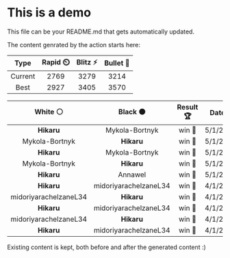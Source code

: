# This is a demo

This file can be your README.md that gets automatically updated.

The content genrated by the action starts here:

<!--START_SECTION:chessStats-->
<!-- Automatically generated with https://github.com/Balastrong/chess-stats-action -->

| Type | Rapid ⏲️ | Blitz ⚡ | Bullet 🔫 |
|:---:|:---:|:---:|:---:|
| Current | 2769 | 3279 | 3214 |
| Best | 2927 | 3405 | 3570 |

| White ⚪ | Black ⚫ | Result 🏆 | Date 📅 | Position 🗺️ | Type 🕕 |
|:---:|:---:|:---:|:---:|:---:|:---:|
| **Hikaru** | Mykola-Bortnyk | win 🥇 | 5/1/2025 | <a href="http://www.ee.unb.ca/cgi-bin/tervo/fen.pl?select=8/8/8/8/4K3/5R2/6k1/8 b - -">Link</a> | Blitz |
| Mykola-Bortnyk | **Hikaru** | win 🥇 | 5/1/2025 | <a href="http://www.ee.unb.ca/cgi-bin/tervo/fen.pl?select=8/p7/1p1B4/3P1k1B/2P1nP2/r7/3K4/8 w - -">Link</a> | Blitz |
| **Hikaru** | Mykola-Bortnyk | win 🥇 | 5/1/2025 | <a href="http://www.ee.unb.ca/cgi-bin/tervo/fen.pl?select=8/p6k/5Q2/qpP5/8/bP3PPb/P3K2P/R7 b - -">Link</a> | Blitz |
| Mykola-Bortnyk | **Hikaru** | win 🥇 | 5/1/2025 | <a href="http://www.ee.unb.ca/cgi-bin/tervo/fen.pl?select=8/5p2/5P2/1P4P1/6N1/2k5/4p3/2K5 w - -">Link</a> | Blitz |
| **Hikaru** | Annawel | win 🥇 | 5/1/2025 | <a href="http://www.ee.unb.ca/cgi-bin/tervo/fen.pl?select=6Q1/1P3p2/2p5/2b2qk1/8/1PB4R/P4rP1/3R3K b - -">Link</a> | Blitz |
| **Hikaru** | midoriyarachelzaneL34 | win 🥇 | 4/1/2025 | <a href="http://www.ee.unb.ca/cgi-bin/tervo/fen.pl?select=3B4/5k2/7p/8/8/1p3p1P/1P1K4/8 b - -">Link</a> | Blitz |
| midoriyarachelzaneL34 | **Hikaru** | win 🥇 | 4/1/2025 | <a href="http://www.ee.unb.ca/cgi-bin/tervo/fen.pl?select=r5k1/4Rpbp/1n1p2p1/2p3q1/p1P5/P7/1PQR1B1P/6K1 w - -">Link</a> | Blitz |
| **Hikaru** | midoriyarachelzaneL34 | win 🥇 | 4/1/2025 | <a href="http://www.ee.unb.ca/cgi-bin/tervo/fen.pl?select=8/p1k4p/8/PPP2p2/3Kb3/3B4/7P/8 b - -">Link</a> | Blitz |
| midoriyarachelzaneL34 | **Hikaru** | win 🥇 | 4/1/2025 | <a href="http://www.ee.unb.ca/cgi-bin/tervo/fen.pl?select=8/8/1p4pk/8/1p1p4/1P2p3/P4b2/5N1K w - -">Link</a> | Blitz |
| **Hikaru** | midoriyarachelzaneL34 | win 🥇 | 4/1/2025 | <a href="http://www.ee.unb.ca/cgi-bin/tervo/fen.pl?select=8/8/8/5pk1/4p2Q/4P1K1/8/8 b - -">Link</a> | Blitz |

<!--END_SECTION:chessStats-->

Existing content is kept, both before and after the generated content :)
